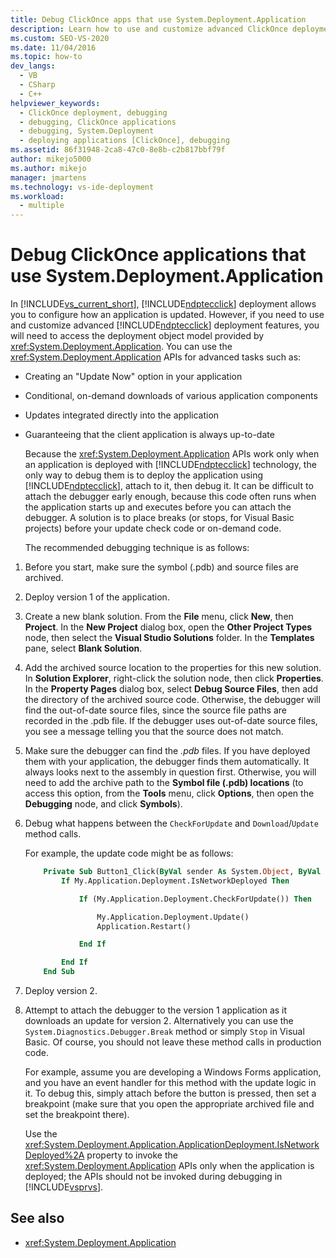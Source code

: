 ```yaml
---
title: Debug ClickOnce apps that use System.Deployment.Application
description: Learn how to use and customize advanced ClickOnce deployment features by accessing the deployment object model provided by System.Deployment.Application.
ms.custom: SEO-VS-2020
ms.date: 11/04/2016
ms.topic: how-to
dev_langs: 
  - VB
  - CSharp
  - C++
helpviewer_keywords: 
  - ClickOnce deployment, debugging
  - debugging, ClickOnce applications
  - debugging, System.Deployment
  - deploying applications [ClickOnce], debugging
ms.assetid: 86f31948-2ca8-47c0-8e8b-c2b817bbf79f
author: mikejo5000
ms.author: mikejo
manager: jmartens
ms.technology: vs-ide-deployment
ms.workload: 
  - multiple
---
```

# Debug ClickOnce applications that use System.Deployment.Application
In [!INCLUDE[vs_current_short](../code-quality/includes/vs_current_short_md.md)], [!INCLUDE[ndptecclick](../deployment/includes/ndptecclick_md.md)] deployment allows you to configure how an application is updated. However, if you need to use and customize advanced [!INCLUDE[ndptecclick](../deployment/includes/ndptecclick_md.md)] deployment features, you will need to access the deployment object model provided by <xref:System.Deployment.Application>. You can use the <xref:System.Deployment.Application> APIs for advanced tasks such as:

- Creating an "Update Now" option in your application

- Conditional, on-demand downloads of various application components

- Updates integrated directly into the application

- Guaranteeing that the client application is always up-to-date

  Because the <xref:System.Deployment.Application> APIs work only when an application is deployed with [!INCLUDE[ndptecclick](../deployment/includes/ndptecclick_md.md)] technology, the only way to debug them is to deploy the application using [!INCLUDE[ndptecclick](../deployment/includes/ndptecclick_md.md)], attach to it, then debug it. It can be difficult to attach the debugger early enough, because this code often runs when the application starts up and executes before you can attach the debugger. A solution is to place breaks (or stops, for Visual Basic projects) before your update check code or on-demand code.

  The recommended debugging technique is as follows:

1. Before you start, make sure the symbol (.pdb) and source files are archived.

2. Deploy version 1 of the application.

3. Create a new blank solution. From the **File** menu, click **New**, then **Project**. In the **New Project** dialog box, open the **Other Project Types** node, then select the **Visual Studio Solutions** folder. In the **Templates** pane, select **Blank Solution**.

4. Add the archived source location to the properties for this new solution. In **Solution Explorer**, right-click the solution node, then click **Properties**. In the **Property Pages** dialog box, select **Debug Source Files**, then add the directory of the archived source code. Otherwise, the debugger will find the out-of-date source files, since the source file paths are recorded in the .pdb file. If the debugger uses out-of-date source files, you see a message telling you that the source does not match.

5. Make sure the debugger can find the *.pdb* files. If you have deployed them with your application, the debugger finds them automatically. It always looks next to the assembly in question first. Otherwise, you will need to add the archive path to the **Symbol file (.pdb) locations** (to access this option, from the **Tools** menu, click **Options**, then open the **Debugging** node, and click **Symbols**).

6. Debug what happens between the `CheckForUpdate` and `Download`/`Update` method calls.

    For example, the update code might be as follows:

   ```vb
       Private Sub Button1_Click(ByVal sender As System.Object, ByVal e As System.EventArgs) Handles Button1.Click
           If My.Application.Deployment.IsNetworkDeployed Then

               If (My.Application.Deployment.CheckForUpdate()) Then

                   My.Application.Deployment.Update()
                   Application.Restart()

               End If

           End If
       End Sub
   ```

7. Deploy version 2.

8. Attempt to attach the debugger to the version 1 application as it downloads an update for version 2. Alternatively you can use the `System.Diagnostics.Debugger.Break` method or simply `Stop` in Visual Basic. Of course, you should not leave these method calls in production code.

    For example, assume you are developing a Windows Forms application, and you have an event handler for this method with the update logic in it. To debug this, simply attach before the button is pressed, then set a breakpoint (make sure that you open the appropriate archived file and set the breakpoint there).

   Use the <xref:System.Deployment.Application.ApplicationDeployment.IsNetworkDeployed%2A> property to invoke the <xref:System.Deployment.Application> APIs only when the application is deployed; the APIs should not be invoked during debugging in [!INCLUDE[vsprvs](../code-quality/includes/vsprvs_md.md)].

## See also
- <xref:System.Deployment.Application>